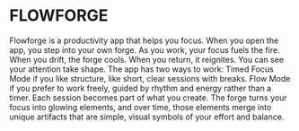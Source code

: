 # FLOWFORGE
Flowforge is a productivity app that helps you focus.
When you open the app, you step into your own forge. As you work, your focus fuels the fire. When you drift, the forge cools. When you return, it reignites. You can see your attention take shape.
The app has two ways to work:
Timed Focus Mode if you like structure, like short, clear sessions with breaks.
Flow Mode if you prefer to work freely, guided by rhythm and energy rather than a timer.
Each session becomes part of what you create. The forge turns your focus into glowing elements, and over time, those elements merge into unique artifacts that are simple, visual symbols of your effort and balance.